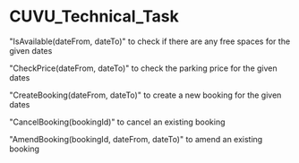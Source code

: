 # CUVU_Technical_Task

"IsAvailable(dateFrom, dateTo)" to check if there are any free spaces for the given dates

"CheckPrice(dateFrom, dateTo)" to check the parking price for the given dates

"CreateBooking(dateFrom, dateTo)" to create a new booking for the given dates

"CancelBooking(bookingId)" to cancel an existing booking

"AmendBooking(bookingId, dateFrom, dateTo)" to amend an existing booking
